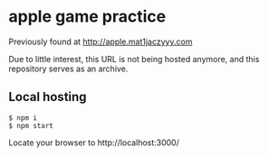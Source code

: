 # apple game practice

Previously found at http://apple.mat1jaczyyy.com

Due to little interest, this URL is not being hosted anymore, and this repository serves as an archive.

## Local hosting

```
$ npm i
$ npm start
```

Locate your browser to http://localhost:3000/

